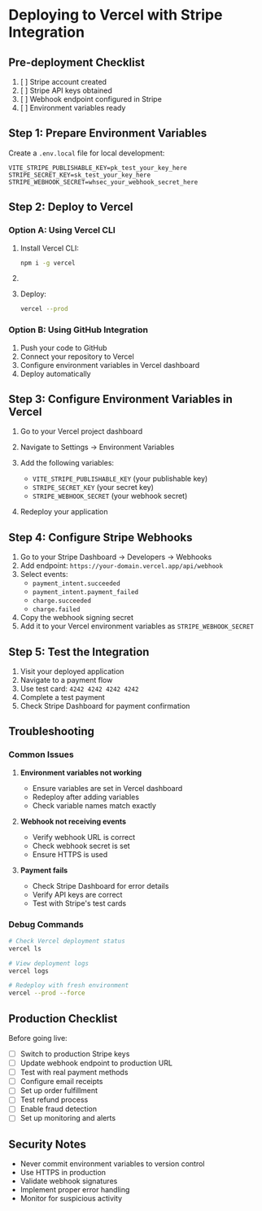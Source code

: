 # Deploying to Vercel with Stripe Integration

## Pre-deployment Checklist

1. [ ] Stripe account created
2. [ ] Stripe API keys obtained
3. [ ] Webhook endpoint configured in Stripe
4. [ ] Environment variables ready

## Step 1: Prepare Environment Variables

Create a `.env.local` file for local development:

```env
VITE_STRIPE_PUBLISHABLE_KEY=pk_test_your_key_here
STRIPE_SECRET_KEY=sk_test_your_key_here
STRIPE_WEBHOOK_SECRET=whsec_your_webhook_secret_here
```

## Step 2: Deploy to Vercel

### Option A: Using Vercel CLI

1. Install Vercel CLI:
   ```bash
   npm i -g vercel
   ```

2. 

3. Deploy:
   ```bash
   vercel --prod
   ```

### Option B: Using GitHub Integration

1. Push your code to GitHub
2. Connect your repository to Vercel
3. Configure environment variables in Vercel dashboard
4. Deploy automatically

## Step 3: Configure Environment Variables in Vercel

1. Go to your Vercel project dashboard
2. Navigate to Settings → Environment Variables
3. Add the following variables:

   - `VITE_STRIPE_PUBLISHABLE_KEY` (your publishable key)
   - `STRIPE_SECRET_KEY` (your secret key)
   - `STRIPE_WEBHOOK_SECRET` (your webhook secret)

4. Redeploy your application

## Step 4: Configure Stripe Webhooks

1. Go to your Stripe Dashboard → Developers → Webhooks
2. Add endpoint: `https://your-domain.vercel.app/api/webhook`
3. Select events:
   - `payment_intent.succeeded`
   - `payment_intent.payment_failed`
   - `charge.succeeded`
   - `charge.failed`
4. Copy the webhook signing secret
5. Add it to your Vercel environment variables as `STRIPE_WEBHOOK_SECRET`

## Step 5: Test the Integration

1. Visit your deployed application
2. Navigate to a payment flow
3. Use test card: `4242 4242 4242 4242`
4. Complete a test payment
5. Check Stripe Dashboard for payment confirmation

## Troubleshooting

### Common Issues

1. **Environment variables not working**
   - Ensure variables are set in Vercel dashboard
   - Redeploy after adding variables
   - Check variable names match exactly

2. **Webhook not receiving events**
   - Verify webhook URL is correct
   - Check webhook secret is set
   - Ensure HTTPS is used

3. **Payment fails**
   - Check Stripe Dashboard for error details
   - Verify API keys are correct
   - Test with Stripe's test cards

### Debug Commands

```bash
# Check Vercel deployment status
vercel ls

# View deployment logs
vercel logs

# Redeploy with fresh environment
vercel --prod --force
```

## Production Checklist

Before going live:

- [ ] Switch to production Stripe keys
- [ ] Update webhook endpoint to production URL
- [ ] Test with real payment methods
- [ ] Configure email receipts
- [ ] Set up order fulfillment
- [ ] Test refund process
- [ ] Enable fraud detection
- [ ] Set up monitoring and alerts

## Security Notes

- Never commit environment variables to version control
- Use HTTPS in production
- Validate webhook signatures
- Implement proper error handling
- Monitor for suspicious activity 
